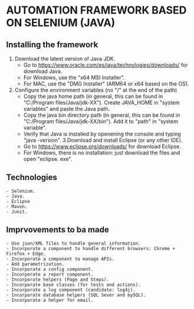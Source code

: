 # AUTOMATION FRAMEWORK BASED ON SELENIUM (JAVA)

## Installing the framework
1. Download the latest version of Java JDK. 
   - Go to https://www.oracle.com/es/java/technologies/downloads/ for download Java.
   - For Windows, use the "x64 MSI Installer".
   - For MAC, use the "DMG Installer" (ARM64 or x64 based on the OS).
2. Configure the environment variables (no "/" at the end of the path)
   - Copy the java home path (in general, this can be found in "C:/Program files/Java/jdk-XX"). Create JAVA_HOME in "system variables" and paste the Java path.
   - Copy the java bin directory path (in general, this can be found in "C:/Program files/Java/jdk-XX/bin"). Add it to "path" in "system variable".
   - Verify that Java is installed by openening the console and typing "java -version".
3.Download and install Eclipse (or any other IDE).
    - Go to https://www.eclipse.org/downloads/ for download Eclipse.
    - For Windows, there is no installation: just download the files and open "eclipse. exe". 
    
  
## Technologies
    - Selenium.
    - Java.
    - Eclipse
    - Maven.
    - Junit.

## Imprvovements to ba made
    - Use json/XML files to handle general information.
    - Incorporate a component to handle different browsers: Chrome + Firefox + Edge. 
    - Incorporate a component to manage APIs.
    - Add parametrization.
    - Incorporate a config component.
    - Incorporate a report component.
    - Incorporate helpers (Page and Steps).
    - Incorporate base classes (for tests and actions).
    - Incorporate a log component (candidate: log4j).
    - Incorporate database helpers (SQL Sever and mySQL).
    - Incorporate a helper for email.
